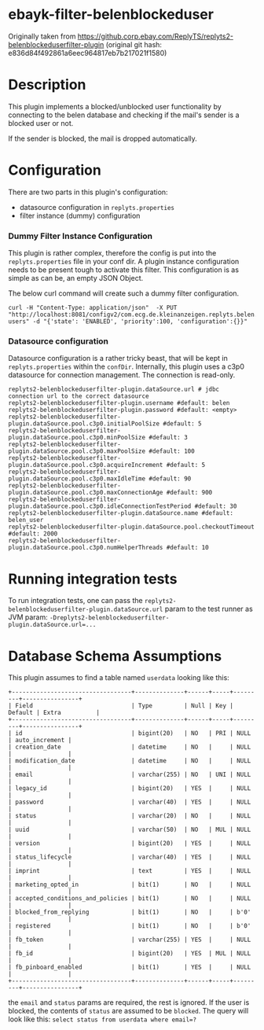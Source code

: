 # ebayk-filter-belenblockeduser

Originally taken from https://github.corp.ebay.com/ReplyTS/replyts2-belenblockeduserfilter-plugin
(original git hash: e836d84f492861a6eec964817eb7b217021f1580)

# Description

This plugin implements a blocked/unblocked user functionality by connecting to the belen database and checking if the
mail's sender is a blocked user or not.

If the sender is blocked, the mail is dropped automatically.

# Configuration

There are two parts in this plugin's configuration:
* datasource configuration in `replyts.properties`
* filter instance (dummy) configuration

### Dummy Filter Instance Configuration
This plugin is rather complex, therefore the config is put into the `replyts.properties` file in your conf dir.
A plugin instance configuration needs to be present tough to activate this filter. This configuration is as simple as can be, an empty JSON Object.

The below curl command will create such a dummy filter configuration.

```
curl -H "Content-Type: application/json"  -X PUT "http://localhost:8081/configv2/com.ecg.de.kleinanzeigen.replyts.belen.blockeduser.BlockedUserFilterFactory/blocked-users" -d "{'state': 'ENABLED', 'priority':100, 'configuration':{}}"
```

### Datasource configuration
Datasource configuration is a rather tricky beast, that will be kept in `replyts.properties` within the `confDir`.
Internally, this plugin uses a c3p0 datasource for connection management. The connection is read-only.
```
replyts2-belenblockeduserfilter-plugin.dataSource.url # jdbc connection url to the correct datasource
replyts2-belenblockeduserfilter-plugin.username #default: belen
replyts2-belenblockeduserfilter-plugin.password #default: <empty>
replyts2-belenblockeduserfilter-plugin.dataSource.pool.c3p0.initialPoolSize #default: 5
replyts2-belenblockeduserfilter-plugin.dataSource.pool.c3p0.minPoolSize #default: 3
replyts2-belenblockeduserfilter-plugin.dataSource.pool.c3p0.maxPoolSize #default: 100
replyts2-belenblockeduserfilter-plugin.dataSource.pool.c3p0.acquireIncrement #default: 5
replyts2-belenblockeduserfilter-plugin.dataSource.pool.c3p0.maxIdleTime #default: 90
replyts2-belenblockeduserfilter-plugin.dataSource.pool.c3p0.maxConnectionAge #default: 900
replyts2-belenblockeduserfilter-plugin.dataSource.pool.c3p0.idleConnectionTestPeriod #default: 30
replyts2-belenblockeduserfilter-plugin.dataSource.name #default: belen_user
replyts2-belenblockeduserfilter-plugin.dataSource.pool.checkoutTimeout #default: 2000
replyts2-belenblockeduserfilter-plugin.dataSource.pool.c3p0.numHelperThreads #default: 10
```

# Running integration tests
To run integration tests, one can pass the `replyts2-belenblockeduserfilter-plugin.dataSource.url` param to the test
runner as JVM param: `-Dreplyts2-belenblockeduserfilter-plugin.dataSource.url=...`

# Database Schema Assumptions
This plugin assumes to find a table named `userdata` looking like this:

```
+----------------------------------+--------------+------+-----+---------+----------------+
| Field                            | Type         | Null | Key | Default | Extra          |
+----------------------------------+--------------+------+-----+---------+----------------+
| id                               | bigint(20)   | NO   | PRI | NULL    | auto_increment |
| creation_date                    | datetime     | NO   |     | NULL    |                |
| modification_date                | datetime     | NO   |     | NULL    |                |
| email                            | varchar(255) | NO   | UNI | NULL    |                |
| legacy_id                        | bigint(20)   | YES  |     | NULL    |                |
| password                         | varchar(40)  | YES  |     | NULL    |                |
| status                           | varchar(20)  | NO   |     | NULL    |                |
| uuid                             | varchar(50)  | NO   | MUL | NULL    |                |
| version                          | bigint(20)   | YES  |     | NULL    |                |
| status_lifecycle                 | varchar(40)  | YES  |     | NULL    |                |
| imprint                          | text         | YES  |     | NULL    |                |
| marketing_opted_in               | bit(1)       | NO   |     | NULL    |                |
| accepted_conditions_and_policies | bit(1)       | NO   |     | NULL    |                |
| blocked_from_replying            | bit(1)       | NO   |     | b'0'    |                |
| registered                       | bit(1)       | NO   |     | b'0'    |                |
| fb_token                         | varchar(255) | YES  |     | NULL    |                |
| fb_id                            | bigint(20)   | YES  | MUL | NULL    |                |
| fb_pinboard_enabled              | bit(1)       | YES  |     | NULL    |                |
+----------------------------------+--------------+------+-----+---------+----------------+
```

the `email` and `status` params are required, the rest is ignored. If the user is blocked, the contents of `status` are assumed to be `blocked`.
The query will look like this: `select status from userdata where email=?`
